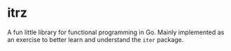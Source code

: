 
# itrz

A fun little library for functional programming in Go. Mainly implemented as an exercise to better learn and understand the `iter` package.
